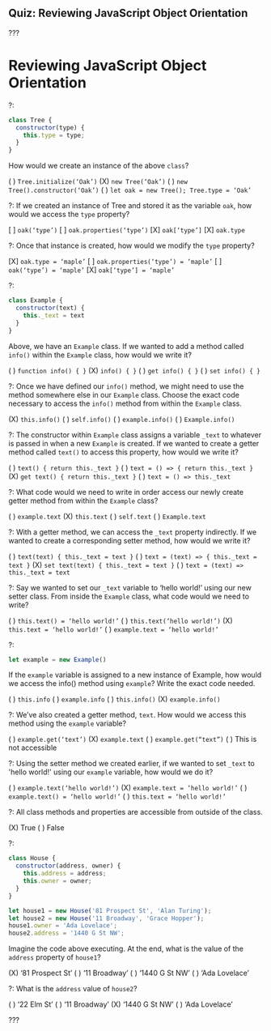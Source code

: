 ## Quiz: Reviewing JavaScript Object Orientation

???

# Reviewing JavaScript Object Orientation

?:

```javascript
class Tree {
  constructor(type) {
    this.type = type;
  }
}
```

How would we create an instance of the above `class`?

( ) `Tree.initialize(‘Oak’)` (X) `new Tree(‘Oak’)` ( ) `new Tree().constructor(‘Oak’)` ( ) `let oak = new Tree(); Tree.type = ‘Oak’`

?: If we created an instance of Tree and stored it as the variable `oak`, how would we access the `type` property?

[ ] `oak(‘type’)`
[ ] `oak.properties(‘type’)`
[X] `oak[‘type’]`
[X] `oak.type`

?: Once that instance is created, how would we modify the `type` property?

[X] `oak.type = ‘maple’`
[ ] `oak.properties(‘type’) = ‘maple’`
[ ] `oak(‘type’) = ‘maple’`
[X] `oak[‘type’] = ‘maple’`

?:

```javascript
class Example {
  constructor(text) {
    this._text = text
  }
}
```

Above, we have an `Example` class. If we wanted to add a method called `info()` within the `Example` class, how would we write it?

( ) `function info() { }` (X) `info() { }` ( ) `get info() { }` ( ) `set info() { }`

?: Once we have defined our `info()` method, we might need to use the method somewhere else in our `Example` class. Choose the exact code necessary to access the `info()` method from within the `Example` class.

(X) `this.info()` ( ) `self.info()` ( ) `example.info()` ( ) `Example.info()`

?: The constructor within `Example` class assigns a variable `_text` to whatever is passed in when a new `Example` is created. If we wanted to create a getter method called `text()` to access this property, how would we write it?

( ) `text() { return this._text }`
( ) `text = () => { return this._text }`
(X) `get text() { return this._text }`
( ) `text = () => this._text`

?: What code would we need to write in order access our newly create getter method from within the `Example` class?

( ) `example.text` (X) `this.text` ( ) `self.text` ( ) `Example.text`

?: With a getter method, we can access the `_text` property indirectly. If we wanted to create a corresponding setter method, how would we write it?

( ) `text(text) { this._text = text }` ( ) `text = (text) => { this._text = text }` (X) `set text(text) { this._text = text }` ( ) `text = (text) => this._text = text`

?: Say we wanted to set our `_text` variable to ‘hello world!’ using our new setter class. From inside the `Example` class, what code would we need to write?

( ) `this.text() = ‘hello world!’` ( ) `this.text(‘hello world!’)` (X) `this.text = ‘hello world!’` ( ) `example.text = ‘hello world!’`

?:

```javascript
let example = new Example()
```

If the `example` variable is assigned to a new instance of Example, how would we access the info() method using `example`? Write the exact code needed.

( ) `this.info` ( ) `example.info` ( ) `this.info()` (X) `example.info()`

?: We’ve also created a getter method, `text`. How would we access this method using the `example` variable? 

( ) `example.get(‘text’)` (X) `example.text` ( ) `example.get(“text”)` ( ) This is not accessible

?: Using the setter method we created earlier, if we wanted to set `_text` to 'hello world!' using our `example` variable, how would we do it?

( ) `example.text(‘hello world!’)` (X) `example.text = ‘hello world!’` ( ) `example.text() = ‘hello world!’` ( ) `this.text = ‘hello world!’`

?: All class methods and properties are accessible from outside of the class.

(X) True ( ) False

?:

```javascript
class House {
  constructor(address, owner) {
    this.address = address;
    this.owner = owner;
  }
}

let house1 = new House('81 Prospect St', 'Alan Turing');
let house2 = new House('11 Broadway', 'Grace Hopper');
house1.owner = 'Ada Lovelace';
house2.address = '1440 G St NW';
```

Imagine the code above executing. At the end, what is the value of the `address` property of `house1`?

(X) ‘81 Prospect St’ ( ) ‘11 Broadway’ ( ) ‘1440 G St NW’ ( ) ‘Ada Lovelace’

?: What is the `address` value of `house2`?

( ) ‘22 Elm St’ ( ) ‘11 Broadway’ (X) ‘1440 G St NW’ ( ) ‘Ada Lovelace’

???
